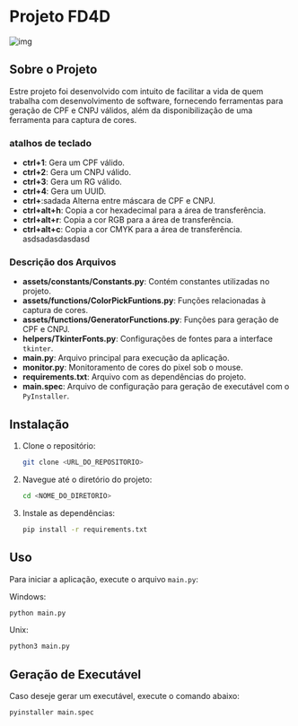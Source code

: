 
# Projeto FD4D

![img][banner]


## Sobre o Projeto
Estre projeto foi desenvolvido com intuito de facilitar a vida de quem trabalha com desenvolvimento de software, fornecendo ferramentas para geração de CPF e CNPJ válidos, além da disponibilização de uma ferramenta para captura de cores.

### atalhos de teclado
- **ctrl+1**: Gera um CPF válido.
- **ctrl+2**: Gera um CNPJ válido.
- **ctrl+3**: Gera um RG válido.
- **ctrl+4**: Gera um UUID.
- **ctrl+**:sadada Alterna entre máscara de CPF e CNPJ.
- **ctrl+alt+h**: Copia a cor hexadecimal para a área de transferência.
- **ctrl+alt+r**: Copia a cor RGB para a área de transferência.
- **ctrl+alt+c**: Copia a cor CMYK para a área de transferência.
asdsadasdasdasd


### Descrição dos Arquivos

- **assets/constants/Constants.py**: Contém constantes utilizadas no projeto.
- **assets/functions/ColorPickFuntions.py**: Funções relacionadas à captura de cores.
- **assets/functions/GeneratorFunctions.py**: Funções para geração de CPF e CNPJ.
- **helpers/TkinterFonts.py**: Configurações de fontes para a interface `tkinter`.
- **main.py**: Arquivo principal para execução da aplicação.
- **monitor.py**: Monitoramento de cores do pixel sob o mouse.
- **requirements.txt**: Arquivo com as dependências do projeto.
- **main.spec**: Arquivo de configuração para geração de executável com o `PyInstaller`.


## Instalação

1. Clone o repositório:
    ```sh
    git clone <URL_DO_REPOSITORIO>
    ```
2. Navegue até o diretório do projeto:
    ```sh
    cd <NOME_DO_DIRETORIO>
    ```
3. Instale as dependências:
    ```sh
    pip install -r requirements.txt
    ```

## Uso

Para iniciar a aplicação, execute o arquivo `main.py`:

Windows:
```sh
python main.py
```
Unix:
```sh
python3 main.py
```

## Geração de Executável

Caso deseje gerar um executável, execute o comando abaixo:

```sh
pyinstaller main.spec
```
[banner]: assets/Images/Banner.png
